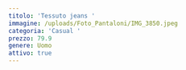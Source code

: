 ```yaml
---
titolo: 'Tessuto jeans '
immagine: /uploads/Foto_Pantaloni/IMG_3850.jpeg
categoria: 'Casual '
prezzo: 79.9
genere: Uomo
attivo: true
---
```


